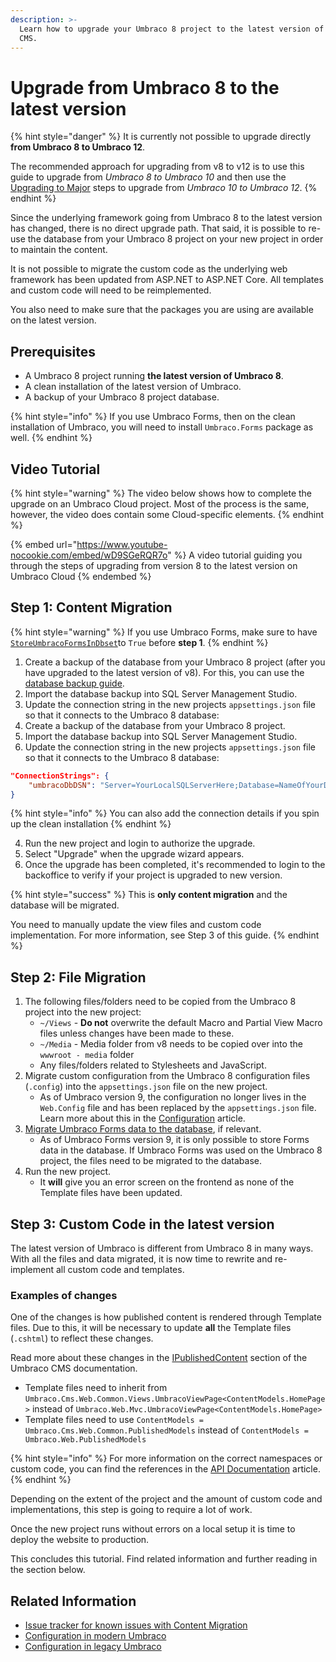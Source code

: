 ```yaml
---
description: >-
  Learn how to upgrade your Umbraco 8 project to the latest version of Umbraco
  CMS.
---
```


# Upgrade from Umbraco 8 to the latest version

{% hint style="danger" %}
It is currently not possible to upgrade directly **from Umbraco 8 to Umbraco 12**.

The recommended approach for upgrading from v8 to v12 is to use this guide to upgrade from _Umbraco 8 to Umbraco 10_ and then use the [Upgrading to Major](../#upgrade-to-a-new-major) steps to upgrade from _Umbraco 10 to Umbraco 12_.
{% endhint %}

Since the underlying framework going from Umbraco 8 to the latest version has changed, there is no direct upgrade path. That said, it is possible to re-use the database from your Umbraco 8 project on your new project in order to maintain the content.

It is not possible to migrate the custom code as the underlying web framework has been updated from ASP.NET to ASP.NET Core. All templates and custom code will need to be reimplemented.

You also need to make sure that the packages you are using are available on the latest version.

## Prerequisites

* A Umbraco 8 project running **the latest version of Umbraco 8**.
* A clean installation of the latest version of Umbraco.
* A backup of your Umbraco 8 project database.

{% hint style="info" %}
If you use Umbraco Forms, then on the clean installation of Umbraco, you will need to install `Umbraco.Forms` package as well.
{% endhint %}

## Video Tutorial

{% hint style="warning" %}
The video below shows how to complete the upgrade on an Umbraco Cloud project. Most of the process is the same, however, the video does contain some Cloud-specific elements.
{% endhint %}

{% embed url="https://www.youtube-nocookie.com/embed/wD9SGeRQR7o" %}
A video tutorial guiding you through the steps of upgrading from version 8 to the latest version on Umbraco Cloud
{% endembed %}

## Step 1: Content Migration

{% hint style="warning" %}
If you use Umbraco Forms, make sure to have [`StoreUmbracoFormsInDbset`](https://docs.umbraco.com/umbraco-forms/developer/forms-in-the-database#enable-storing-forms-definitions-in-the-database)to `True` before **step 1**.
{% endhint %}

1. Create a backup of the database from your Umbraco 8 project (after you have upgraded to the latest version of v8). For this, you can use the [database backup guide](https://docs.umbraco.com/umbraco-cloud/databases/backups#backup-with-sql-server-management-studio).
2. Import the database backup into SQL Server Management Studio.
3. Update the connection string in the new projects `appsettings.json` file so that it connects to the Umbraco 8 database:
4. Create a backup of the database from your Umbraco 8 project.
5. Import the database backup into SQL Server Management Studio.
6. Update the connection string in the new projects `appsettings.json` file so that it connects to the Umbraco 8 database:

```json
"ConnectionStrings": {
    "umbracoDbDSN": "Server=YourLocalSQLServerHere;Database=NameOfYourDatabaseHere;;User Id=NameOfYourUserHere;Password=YourPasswordHere;TrustServerCertificate=True"
}
```

{% hint style="info" %}
You can also add the connection details if you spin up the clean installation&#x20;
{% endhint %}

4. Run the new project and login to authorize the upgrade.
5. Select "Upgrade" when the upgrade wizard appears.
6. Once the upgrade has been completed, it's recommended to login to the backoffice to verify if your project is upgraded to new version.

{% hint style="success" %}
This is **only content migration** and the database will be migrated.

You need to manually update the view files and custom code implementation. For more information, see Step 3 of this guide.
{% endhint %}

## Step 2: File Migration

1. The following files/folders need to be copied from the Umbraco 8 project into the new project:
   * `~/Views` - **Do not** overwrite the default Macro and Partial View Macro files unless changes have been made to these.
   * `~/Media` - Media folder from v8 needs to be copied over into the `wwwroot - media` folder&#x20;
   * Any files/folders related to Stylesheets and JavaScript.
2. Migrate custom configuration from the Umbraco 8 configuration files (`.config`) into the `appsettings.json` file on the new project.
   * As of Umbraco version 9, the configuration no longer lives in the `Web.Config` file and has been replaced by the `appsettings.json` file. Learn more about this in the [Configuration](../../../../reference/configuration/) article.
3. [Migrate Umbraco Forms data to the database](https://docs.umbraco.com/umbraco-forms/developer/forms-in-the-database#migrating-forms-in-files-into-a-site), if relevant.
   * As of Umbraco Forms version 9, it is only possible to store Forms data in the database. If Umbraco Forms was used on the Umbraco 8 project, the files need to be migrated to the database.
4. Run the new project.
   * It **will** give you an error screen on the frontend as none of the Template files have been updated.

## Step 3: Custom Code in the latest version

The latest version of Umbraco is different from Umbraco 8 in many ways. With all the files and data migrated, it is now time to rewrite and re-implement all custom code and templates.

### Examples of changes

One of the changes is how published content is rendered through Template files. Due to this, it will be necessary to update **all** the Template files (`.cshtml`) to reflect these changes.

Read more about these changes in the [IPublishedContent](../../../../reference/querying/ipublishedcontent/) section of the Umbraco CMS documentation.

* Template files need to inherit from `Umbraco.Cms.Web.Common.Views.UmbracoViewPage<ContentModels.HomePage>` instead of `Umbraco.Web.Mvc.UmbracoViewPage<ContentModels.HomePage>`
* Template files need to use `ContentModels = Umbraco.Cms.Web.Common.PublishedModels` instead of `ContentModels = Umbraco.Web.PublishedModels`

{% hint style="info" %}
For more information on the correct namespaces or custom code, you can find the references in the [API Documentation](../../../../reference/api-documentation.md) article.
{% endhint %}

Depending on the extent of the project and the amount of custom code and implementations, this step is going to require a lot of work.

Once the new project runs without errors on a local setup it is time to deploy the website to production.

This concludes this tutorial. Find related information and further reading in the section below.

## Related Information

* [Issue tracker for known issues with Content Migration](https://github.com/umbraco/UmbracoDocs/issues)
* [Configuration in modern Umbraco](../../../../reference/configuration/)
* [Configuration in legacy Umbraco](https://our.umbraco.com/documentation/Reference/Configuration-for-Umbraco-7-and-8/)
